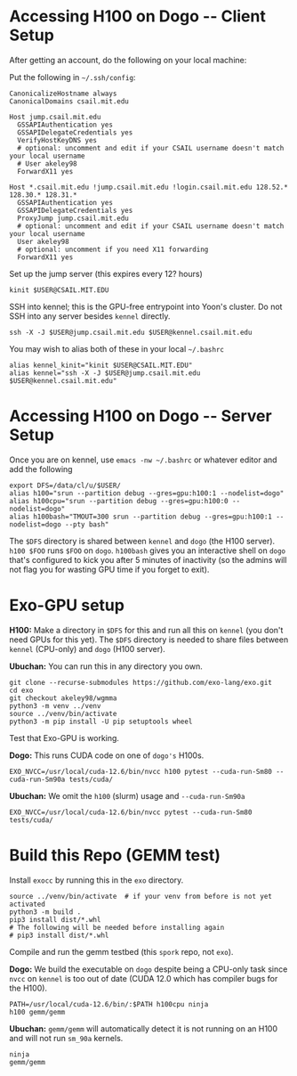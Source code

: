 # Accessing H100 on Dogo -- Client Setup

After getting an account, do the following on your local machine:

Put the following in `~/.ssh/config`:

    CanonicalizeHostname always
    CanonicalDomains csail.mit.edu

    Host jump.csail.mit.edu
      GSSAPIAuthentication yes
      GSSAPIDelegateCredentials yes
      VerifyHostKeyDNS yes
      # optional: uncomment and edit if your CSAIL username doesn't match your local username
      # User akeley98
      ForwardX11 yes

    Host *.csail.mit.edu !jump.csail.mit.edu !login.csail.mit.edu 128.52.* 128.30.* 128.31.*
      GSSAPIAuthentication yes
      GSSAPIDelegateCredentials yes
      ProxyJump jump.csail.mit.edu
      # optional: uncomment and edit if your CSAIL username doesn't match your local username
      User akeley98
      # optional: uncomment if you need X11 forwarding
      ForwardX11 yes

Set up the jump server (this expires every 12? hours)

    kinit $USER@CSAIL.MIT.EDU

SSH into kennel; this is the GPU-free entrypoint into Yoon's cluster.
Do not SSH into any server besides `kennel` directly.

    ssh -X -J $USER@jump.csail.mit.edu $USER@kennel.csail.mit.edu

You may wish to alias both of these in your local `~/.bashrc`

    alias kennel_kinit="kinit $USER@CSAIL.MIT.EDU"
    alias kennel="ssh -X -J $USER@jump.csail.mit.edu $USER@kennel.csail.mit.edu"


# Accessing H100 on Dogo -- Server Setup

Once you are on kennel, use `emacs -nw ~/.bashrc` or whatever editor and add the following

    export DFS=/data/cl/u/$USER/
    alias h100="srun --partition debug --gres=gpu:h100:1 --nodelist=dogo"
    alias h100cpu="srun --partition debug --gres=gpu:h100:0 --nodelist=dogo"
    alias h100bash="TMOUT=300 srun --partition debug --gres=gpu:h100:1 --nodelist=dogo --pty bash"

The `$DFS` directory is shared between `kennel` and `dogo` (the H100 server).
`h100 $FOO` runs `$FOO` on `dogo`.
`h100bash` gives you an interactive shell on `dogo` that's configured to kick you after 5 minutes of inactivity (so the admins will not flag you for wasting GPU time if you forget to exit).


# Exo-GPU setup

**H100:** Make a directory in `$DFS` for this and run all this on `kennel` (you don't need GPUs for this yet).
The `$DFS` directory is needed to share files between `kennel` (CPU-only) and `dogo` (H100 server).

**Ubuchan:** You can run this in any directory you own.

    git clone --recurse-submodules https://github.com/exo-lang/exo.git
    cd exo
    git checkout akeley98/wgmma
    python3 -m venv ../venv
    source ../venv/bin/activate
    python3 -m pip install -U pip setuptools wheel

Test that Exo-GPU is working.

**Dogo:** This runs CUDA code on one of `dogo's` H100s.

    EXO_NVCC=/usr/local/cuda-12.6/bin/nvcc h100 pytest --cuda-run-Sm80 --cuda-run-Sm90a tests/cuda/

**Ubuchan:** We omit the `h100` (slurm) usage and `--cuda-run-Sm90a`

    EXO_NVCC=/usr/local/cuda-12.6/bin/nvcc pytest --cuda-run-Sm80 tests/cuda/


# Build this Repo (GEMM test)

Install `exocc` by running this in the `exo` directory.

    source ../venv/bin/activate  # if your venv from before is not yet activated
    python3 -m build .
    pip3 install dist/*.whl
    # The following will be needed before installing again
    # pip3 install dist/*.whl

Compile and run the gemm testbed (this `spork` repo, not `exo`).

**Dogo:** We build the executable on `dogo` despite being a CPU-only task since `nvcc` on `kennel` is too out of date (CUDA 12.0 which has compiler bugs for the H100).

    PATH=/usr/local/cuda-12.6/bin/:$PATH h100cpu ninja
    h100 gemm/gemm

**Ubuchan:** `gemm/gemm` will automatically detect it is not running on an H100 and will not run `sm_90a` kernels.

    ninja
    gemm/gemm
